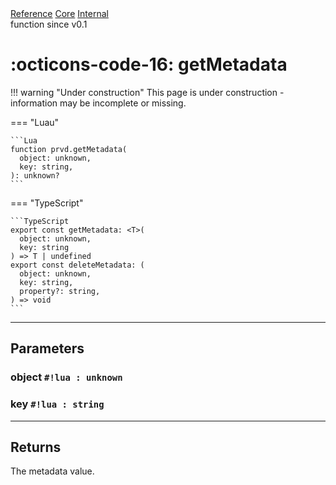 <div class="ompdoc-reference-breadcrumbs">
<a href="../../../">Reference</a>
<a href="../../">Core</a>
<a href="../">Internal</a>
</div>
<div class="ompdoc-reference-tags">
<span class="ompdoc-reference-highlight">function</span>
<span class="ompdoc-reference-since">since v0.1</span>
</div>

# :octicons-code-16: getMetadata

!!! warning "Under construction"
    This page is under construction - information may be incomplete or missing.

=== "Luau"

    ```Lua
    function prvd.getMetadata(
      object: unknown,
      key: string,
    ): unknown?
    ```

=== "TypeScript"

    ```TypeScript
    export const getMetadata: <T>(
      object: unknown,
      key: string
    ) => T | undefined
    export const deleteMetadata: (
      object: unknown,
      key: string,
      property?: string,
    ) => void
    ```

---

## Parameters

### object `#!lua : unknown`

### key `#!lua : string`

---

## Returns

The metadata value.
